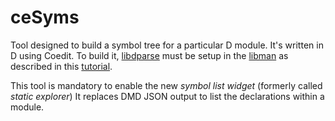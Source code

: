 ceSyms
======

Tool designed to build a symbol tree for a particular D module.
It's written in D using Coedit. To build it, [libdparse](https://github.com/Hackerpilot/libdparse)
must be setup in the [libman](https://github.com/BBasile/Coedit/wiki#library-manager-widget) 
as described in this [tutorial](https://github.com/BBasile/Coedit/wiki#lets-build-a-static-library).

This tool is mandatory to enable the new _symbol list widget_ (formerly called _static explorer_) 
It replaces DMD JSON output to list the declarations within a module.